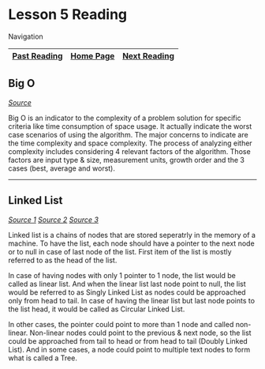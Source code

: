 # Lesson 5 Reading

Navigation

| [Past Reading](../Read-04/README.md) | [Home Page](../README.md) | [Next Reading](../Read-07/README.md) |
| ------------ | --------- | ------------ |

## Big O

*[Source](https://codefellows.github.io/common_curriculum/data_structures_and_algorithms/Code_401/class-05/resources/big_oh.html)*

Big O is an indicator to the complexity of a problem solution for specific criteria like time consumption of space usage. It actually indicate the worst case scenarios of using the algorithm. The major concerns to indicate are the time complexity and space complexity. The process of analyzing either complexity includes considering 4 relevant factors of the algorithm. Those factors are input type & size, measurement units, growth order and the 3 cases (best, average and worst).

---

## Linked List

*[Source 1](https://codefellows.github.io/common_curriculum/data_structures_and_algorithms/Code_401/class-05/resources/singly_linked_list.html)*
*[Source 2](https://medium.com/basecs/whats-a-linked-list-anyway-part-1-d8b7e6508b9d)*
*[Source 3](https://medium.com/basecs/whats-a-linked-list-anyway-part-2-131d96f71996)*

Linked list is a chains of nodes that are stored seperatrly in the memory of a machine. To have the list, each node should have a pointer to the next node or to null in case of last node of the list. First item of the list is mostly referred to as the head of the list.

In case of having nodes with only 1 pointer to 1 node, the list would be called as linear list. And when the linear list last node point to null, the list would be referred to as Singly Linked List as nodes could be approached only from head to tail. In case of having the linear list but last node points to the list head, it would be called as Circular Linked List.

In other cases, the pointer could point to more than 1 node and called non-linear. Non-linear nodes could point to the previous & next node, so the list could be approached from tail to head or from head to tail (Doubly Linked List). And in some cases, a node could point to multiple text nodes to form what is called a Tree.
